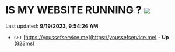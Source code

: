 # IS MY WEBSITE RUNNING ? [![](https://img.shields.io/static/v1?label=Sponsor&message=%E2%9D%A4&logo=GitHub&color=%23fe8e86)](https://github.com/sponsors/<username>)

Last updated: **9/19/2023, 9:54:26 AM**

- `GET` [https://youssefservice.me](https://youssefservice.me) - **Up** (823ms)
